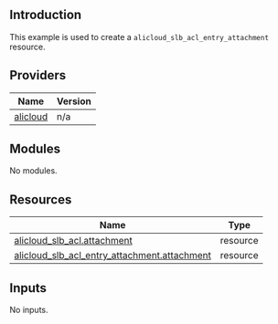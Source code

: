 <!-- BEGIN_TF_DOCS -->
## Introduction

This example is used to create a `alicloud_slb_acl_entry_attachment` resource.

## Providers

| Name | Version |
|------|---------|
| <a name="provider_alicloud"></a> [alicloud](#provider\_alicloud) | n/a |

## Modules

No modules.

## Resources

| Name | Type |
|------|------|
| [alicloud_slb_acl.attachment](https://registry.terraform.io/providers/aliyun/alicloud/latest/docs/resources/slb_acl) | resource |
| [alicloud_slb_acl_entry_attachment.attachment](https://registry.terraform.io/providers/aliyun/alicloud/latest/docs/resources/slb_acl_entry_attachment) | resource |

## Inputs

No inputs.
<!-- END_TF_DOCS -->    